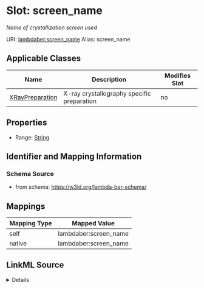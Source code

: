 

# Slot: screen_name 


_Name of crystallization screen used_





URI: [lambdaber:screen_name](https://w3id.org/lambda-ber-schema/screen_name)
Alias: screen_name

<!-- no inheritance hierarchy -->





## Applicable Classes

| Name | Description | Modifies Slot |
| --- | --- | --- |
| [XRayPreparation](XRayPreparation.md) | X-ray crystallography specific preparation |  no  |






## Properties

* Range: [String](String.md)




## Identifier and Mapping Information






### Schema Source


* from schema: https://w3id.org/lambda-ber-schema/




## Mappings

| Mapping Type | Mapped Value |
| ---  | ---  |
| self | lambdaber:screen_name |
| native | lambdaber:screen_name |




## LinkML Source

<details>
```yaml
name: screen_name
description: Name of crystallization screen used
from_schema: https://w3id.org/lambda-ber-schema/
rank: 1000
alias: screen_name
owner: XRayPreparation
domain_of:
- XRayPreparation
range: string

```
</details>